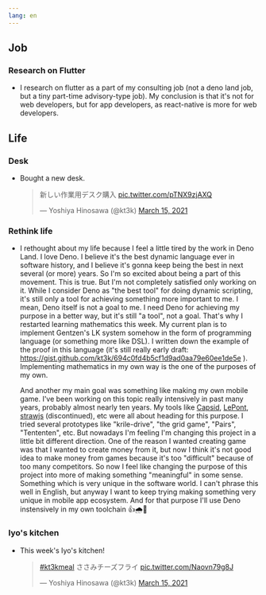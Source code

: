 ```yaml
---
lang: en
---
```


## Job

### Research on Flutter

- I research on flutter as a part of my consulting job (not a deno land job, but a tiny part-time advisory-type job). My conclusion is that it's not for web developers, but for app developers, as react-native is more for web developers.

## Life

### Desk

- Bought a new desk.

  <blockquote class="twitter-tweet"><p lang="ja" dir="ltr">新しい作業用デスク購入 <a href="https://t.co/pTNX9zjAXQ">pic.twitter.com/pTNX9zjAXQ</a></p>&mdash; Yoshiya Hinosawa (@kt3k) <a href="https://twitter.com/kt3k/status/1371336876376825860?ref_src=twsrc%5Etfw">March 15, 2021</a></blockquote> <script async src="https://platform.twitter.com/widgets.js" charset="utf-8"></script>

### Rethink life

- I rethought about my life because I feel a little tired by the work in Deno Land. I love Deno. I believe it's the best dynamic language ever in software history, and I believe it's gonna keep being the best in next several (or more) years. So I'm so excited about being a part of this movement. This is true. But I'm not completely satisfied only working on it. While I consider Deno as "the best tool" for doing dynamic scripting, it's still only a tool for achieving something more important to me. I mean, Deno itself is not a goal to me. I need Deno for achieving my purpose in a better way, but it's still "a tool", not a goal. That's why I restarted learning mathematics this week. My current plan is to implement Gentzen's LK system somehow in the form of programming language (or something more like DSL). I written down the example of the proof in this language (it's still really early draft: https://gist.github.com/kt3k/694c0fd4b5cf1d9ad0aa79e60ee1de5e ). Implementing mathematics in my own way is the one of the purposes of my own.

  And another my main goal was something like making my own mobile game. I've been working on this topic really intensively in past many years, probably almost nearly ten years. My tools like [Capsid](https://github.com/capsidjs/capsid), [LePont](https://github.com/kt3k/lepont), [strawjs](https://github.com/strawjs) (discontinued), etc were all about heading for this purpose. I tried several prototypes like "krile-drive", "the grid game", "Pairs", "Tententen", etc. But nowadays I'm feeling I'm changing this project in a little bit different direction. One of the reason I wanted creating game was that I wanted to create money from it, but now I think it's not good idea to make money from games because it's too "difficult" because of too many competitors. So now I feel like changing the purpose of this project into more of making something "meaningful" in some sense. Something which is very unique in the software world. I can't phrase this well in English, but anyway I want to keep trying making something very unique in mobile app ecosystem. And for that purpose I'll use Deno instensively in my own toolchain 👍🌧🦕

### Iyo's kitchen

- This week's Iyo's kitchen!

  <blockquote class="twitter-tweet"><p lang="ja" dir="ltr"><a href="https://twitter.com/hashtag/kt3kmeal?src=hash&amp;ref_src=twsrc%5Etfw">#kt3kmeal</a> ささみチーズフライ <a href="https://t.co/Naovn79g8J">pic.twitter.com/Naovn79g8J</a></p>&mdash; Yoshiya Hinosawa (@kt3k) <a href="https://twitter.com/kt3k/status/1371338680707608578?ref_src=twsrc%5Etfw">March 15, 2021</a></blockquote> <script async src="https://platform.twitter.com/widgets.js" charset="utf-8"></script>
